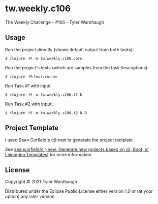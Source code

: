 # tw.weekly.c106


The Weekly Challenge - #106 - Tyler Wardhaugh

## Usage

Run the project directly (shows default output from both tasks):

    $ clojure -M -m tw.weekly.c106.core

Run the project's tests (which are samples from the task descriptions):

    $ clojure -M:test:runner

Run Task #1 with input

    $ clojure -M -m tw.weekly.c106.t1 N

Run Task #2 with input:

    $ clojure -M -m tw.weekly.c106.t2 N D

## Project Template

I used Sean Corfield's clj-new to generate the project template

See [seancorfield/clj-new: Generate new projects based on clj, Boot, or Leiningen Templates!](https://github.com/seancorfield/clj-new) for more information.

## License

Copyright © 2021 Tyler Wardhaugh

Distributed under the Eclipse Public License either version 1.0 or (at
your option) any later version.
